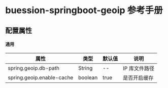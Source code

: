 # buession-springboot-geoip 参考手册


## 配置属性


#### 通用

|  属性   | 类型   | 默认值    | 说明    |
|  ----  | ----   | ----     | ----  |
| spring.geoip.db-path        | String     | --    | IP 库文件路径     |
| spring.geoip.enable-cache   | boolean    | true  | 是否开启缓存      |